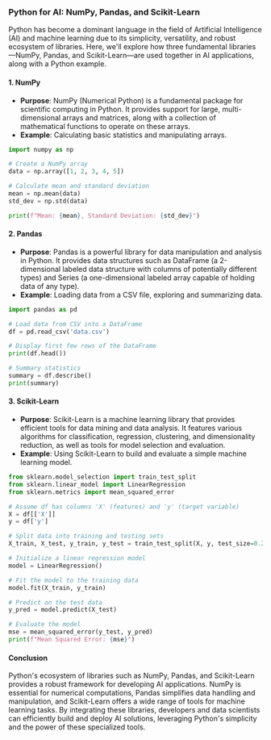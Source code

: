 ### Python for AI: NumPy, Pandas, and Scikit-Learn

Python has become a dominant language in the field of Artificial Intelligence (AI) and machine learning due to its simplicity, versatility, and robust ecosystem of libraries. Here, we'll explore how three fundamental libraries—NumPy, Pandas, and Scikit-Learn—are used together in AI applications, along with a Python example.

#### 1. **NumPy**

- **Purpose**: NumPy (Numerical Python) is a fundamental package for scientific computing in Python. It provides support for large, multi-dimensional arrays and matrices, along with a collection of mathematical functions to operate on these arrays.
- **Example**: Calculating basic statistics and manipulating arrays.

```python
import numpy as np

# Create a NumPy array
data = np.array([1, 2, 3, 4, 5])

# Calculate mean and standard deviation
mean = np.mean(data)
std_dev = np.std(data)

print(f"Mean: {mean}, Standard Deviation: {std_dev}")
```

#### 2. **Pandas**

- **Purpose**: Pandas is a powerful library for data manipulation and analysis in Python. It provides data structures such as DataFrame (a 2-dimensional labeled data structure with columns of potentially different types) and Series (a one-dimensional labeled array capable of holding data of any type).
- **Example**: Loading data from a CSV file, exploring and summarizing data.

```python
import pandas as pd

# Load data from CSV into a DataFrame
df = pd.read_csv('data.csv')

# Display first few rows of the DataFrame
print(df.head())

# Summary statistics
summary = df.describe()
print(summary)
```

#### 3. **Scikit-Learn**

- **Purpose**: Scikit-Learn is a machine learning library that provides efficient tools for data mining and data analysis. It features various algorithms for classification, regression, clustering, and dimensionality reduction, as well as tools for model selection and evaluation.
- **Example**: Using Scikit-Learn to build and evaluate a simple machine learning model.

```python
from sklearn.model_selection import train_test_split
from sklearn.linear_model import LinearRegression
from sklearn.metrics import mean_squared_error

# Assume df has columns 'X' (features) and 'y' (target variable)
X = df[['X']]
y = df['y']

# Split data into training and testing sets
X_train, X_test, y_train, y_test = train_test_split(X, y, test_size=0.2, random_state=42)

# Initialize a linear regression model
model = LinearRegression()

# Fit the model to the training data
model.fit(X_train, y_train)

# Predict on the test data
y_pred = model.predict(X_test)

# Evaluate the model
mse = mean_squared_error(y_test, y_pred)
print(f"Mean Squared Error: {mse}")
```

#### Conclusion

Python's ecosystem of libraries such as NumPy, Pandas, and Scikit-Learn provides a robust framework for developing AI applications. NumPy is essential for numerical computations, Pandas simplifies data handling and manipulation, and Scikit-Learn offers a wide range of tools for machine learning tasks. By integrating these libraries, developers and data scientists can efficiently build and deploy AI solutions, leveraging Python's simplicity and the power of these specialized tools.
